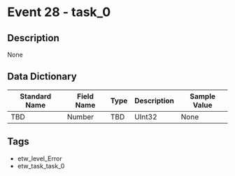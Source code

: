 # Event 28 - task_0

## Description
None

## Data Dictionary
|Standard Name|Field Name|Type|Description|Sample Value|
|---|---|---|---|---|
|TBD|Number|TBD|UInt32|None|None|

## Tags
* etw_level_Error
* etw_task_task_0